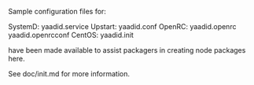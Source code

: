 Sample configuration files for:

SystemD: yaadid.service
Upstart: yaadid.conf
OpenRC:  yaadid.openrc
         yaadid.openrcconf
CentOS:  yaadid.init

have been made available to assist packagers in creating node packages here.

See doc/init.md for more information.
